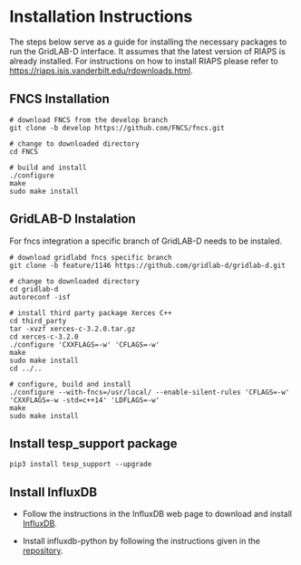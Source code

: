Installation Instructions
===========================

The steps below serve as a guide for installing the necessary packages to run the GridLAB-D interface. It assumes that the latest version of RIAPS is already installed. For instructions on how to install RIAPS please refer to https://riaps.isis.vanderbilt.edu/rdownloads.html.

FNCS Installation
------------------
   
```
# download FNCS from the develop branch
git clone -b develop https://github.com/FNCS/fncs.git

# change to downloaded directory
cd FNCS

# build and install
./configure
make
sudo make install
```

GridLAB-D Instalation
----------------------
For fncs integration a specific branch of GridLAB-D needs to be instaled.

```
# download gridlabd fncs specific branch
git clone -b feature/1146 https://github.com/gridlab-d/gridlab-d.git

# change to downloaded directory
cd gridlab-d
autoreconf -isf

# install third party package Xerces C++
cd third_party
tar -xvzf xerces-c-3.2.0.tar.gz
cd xerces-c-3.2.0
./configure 'CXXFLAGS=-w' 'CFLAGS=-w'
make
sudo make install
cd ../..

# configure, build and install
./configure --with-fncs=/usr/local/ --enable-silent-rules 'CFLAGS=-w' 'CXXFLAGS=-w -std=c++14' 'LDFLAGS=-w'
make
sudo make install
```
Install tesp_support package
-----------------------------

`pip3 install tesp_support --upgrade`

Install InfluxDB
------------------

- Follow the instructions in the InfluxDB web page to download and install [InfluxDB](https://docs.influxdata.com/influxdb/v0.12/introduction/installation/).

- Install influxdb-python by following the instructions given in the [repository](https://github.com/influxdata/influxdb-python).



